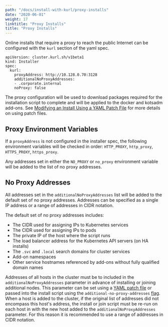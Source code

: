 ```yaml
---
path: "/docs/install-with-kurl/proxy-installs"
date: "2020-06-01"
weight: 17
linktitle: "Proxy Installs"
title: "Proxy Installs"
---
```


Online installs that require a proxy to reach the public Internet can be configured with the `kurl` section of the yaml spec.

```
apiVersion: cluster.kurl.sh/v1beta1
kind: Installer
spec:
  kurl:
    proxyAddress: http://10.128.0.70:3128
    additionalNoProxyAddresses:
    - .corporate.internal
    noProxy: false
```

The proxy configuration will be used to download packages required for the installation script to complete and will be applied to the docker and kotsadm add-ons.
See [Modifying an Install Using a YAML Patch File](/docs/install-with-kurl#modifying-an-install-using-a-yaml-patch-file-at-runtime) for more details on using patch files.

## Proxy Environment Variables

If a `proxyAddress` is not configured in the installer spec, the following environment variables will be checked in order: `HTTP_PROXY`, `http_proxy`, `HTTPS_PROXY`, `https_proxy`.

Any addresses set in either the `NO_PROXY` or `no_proxy` environment variable will be added to the list of no proxy addresses.

## No Proxy Addresses

All addresses set in the `additionalNoProxyAddresses` list will be added to the default set of no proxy addresses.
Addresses can be specified as a single IP address or a range of addresses in CIDR notation.

The default set of no proxy addresses includes:
* The CIDR used for assigning IPs to Kubernetes services
* The CIDR used for assigning IPs to pods
* The private IP of the host where the script runs
* The load balancer address for the Kubernetes API servers (on HA installs)
* The `.svc` and `.local` search domains for cluster services
* Add-on namespaces
* Other service hostnames referenced by add-ons without fully qualified domain names

Addresses of all hosts in the cluster must be to included in the `additionalNoProxyAddresses` parameter in advance of installing or joining additional nodes.
This parameter can be set using a [YAML patch file](/docs/install-with-kurl/#modifying-an-install-using-a-yaml-patch-file-at-runtime) or passed into the install script using the `additional-no-proxy-addresses` [flag](/docs/install-with-kurl/advanced-options).
When a host is added to the cluster, if the original list of addresses did not encompass this host's address, the install or join script must be re-run on each host in with the new host added to the `additionalNoProxyAddresses` parameter.
For this reason it is recommended to use a range of addresses in CIDR notation.
